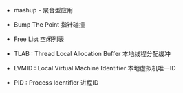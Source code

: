 

* mashup - 聚合型应用
* Bump The Point 指针碰撞
* Free List 空闲列表
* TLAB : Thread Local Allocation Buffer  本地线程分配缓冲
* LVMID : Local Virtual Machine Identifier 本地虚拟机唯一ID

* PID : Process Identifier 进程ID